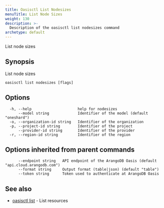 ```yaml
---
title: Oasisctl List Nodesizes
menuTitle: List Node Sizes
weight: 130
description: >-
  Description of the oasisctl list nodesizes command
archetype: default
---
```

List node sizes

## Synopsis

List node sizes

```
oasisctl list nodesizes [flags]
```

## Options

```
  -h, --help                     help for nodesizes
      --model string             Identifier of the model (default "oneshard")
  -o, --organization-id string   Identifier of the organization
  -p, --project-id string        Identifier of the project
      --provider-id string       Identifier of the provider
  -r, --region-id string         Identifier of the region
```

## Options inherited from parent commands

```
      --endpoint string   API endpoint of the ArangoDB Oasis (default "api.cloud.arangodb.com")
      --format string     Output format (table|json) (default "table")
      --token string      Token used to authenticate at ArangoDB Oasis
```

## See also

* [oasisctl list](_index.md)	 - List resources

